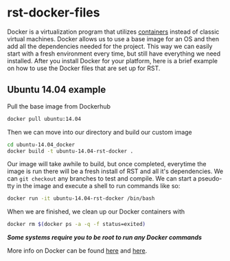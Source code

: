 # rst-docker-files

Docker is a virtualization program that utilizes [containers](https://www.docker.com/what-docker) instead of classic virtual machines. Docker allows us to use a base image for an OS and then add all the dependencies needed for the project. This way we can easily start with a fresh environment every time, but still have everything we need installed. After you install Docker for your platform, here is a brief example on how to use the Docker files that are set up for RST.

## Ubuntu 14.04 example

Pull the base image from Dockerhub
```bash
docker pull ubuntu:14.04
```

Then we can move into our directory and build our custom image
```bash
cd ubuntu-14.04_docker
docker build -t ubuntu-14.04-rst-docker .
```

Our image will take awhile to build, but once completed, everytime the image is run there will be a fresh install of RST and all it's dependencies. We can `git checkout` any branches to test and compile. We can start a pseudo-tty in the image and execute a shell to run commands like so:

```bash
docker run -it ubuntu-14.04-rst-docker /bin/bash
```

When we are finished, we clean up our Docker containers with 
```bash
docker rm $(docker ps -a -q -f status=exited)
```

***Some systems require you to be root to run any Docker commands***

More info on Docker can be found [here](https://prakhar.me/docker-curriculum/) and [here](https://docs.docker.com/engine/getstarted/step_four/).
